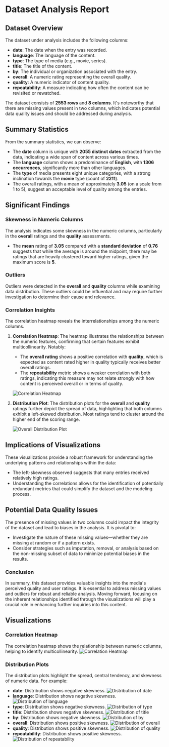 # Dataset Analysis Report

## Dataset Overview

The dataset under analysis includes the following columns: 
- **date**: The date when the entry was recorded.
- **language**: The language of the content.
- **type**: The type of media (e.g., movie, series).
- **title**: The title of the content.
- **by**: The individual or organization associated with the entry.
- **overall**: A numeric rating representing the overall quality.
- **quality**: A numeric indicator of content quality.
- **repeatability**: A measure indicating how often the content can be revisited or rewatched.

The dataset consists of **2553 rows** and **8 columns**. It's noteworthy that there are missing values present in two columns, which indicates potential data quality issues and should be addressed during analysis.

## Summary Statistics

From the summary statistics, we can observe:
- The **date** column is unique with **2055 distinct dates** extracted from the data, indicating a wide span of content across various times.
- The **language** column shows a predominance of **English**, with **1306 occurrences**, significantly more than other languages.
- The **type** of media presents eight unique categories, with a strong inclination towards the **movie** type (count of **2211**).
- The overall ratings, with a mean of approximately **3.05** (on a scale from 1 to 5), suggest an acceptable level of quality among the entries.

## Significant Findings

### Skewness in Numeric Columns
The analysis indicates some skewness in the numeric columns, particularly in the **overall** ratings and the **quality** assessments. 

- The **mean** rating of **3.05** compared with a **standard deviation** of **0.76** suggests that while the average is around the midpoint, there may be ratings that are heavily clustered toward higher ratings, given the maximum score is **5**.

### Outliers
Outliers were detected in the **overall** and **quality** columns while examining data distribution. These outliers could be influential and may require further investigation to determine their cause and relevance.

### Correlation Insights
The correlation heatmap reveals the interrelationships among the numeric columns. 

1. **Correlation Heatmap**: 
   The heatmap illustrates the relationships between the numeric features, confirming that certain features exhibit multicollinearity. Notably:
   - The **overall rating** shows a positive correlation with **quality**, which is expected as content rated higher in quality typically receives better overall ratings.
   - The **repeatability** metric shows a weaker correlation with both ratings, indicating this measure may not relate strongly with how content is perceived overall or in terms of quality.

   ![Correlation Heatmap](.\correlation_heatmap.png)

2. **Distribution Plot**: 
   The distribution plots for the **overall** and **quality** ratings further depict the spread of data, highlighting that both columns exhibit a left-skewed distribution. Most ratings tend to cluster around the higher end of the scoring range.

   ![Overall Distribution Plot](.\overall_distribution.png)

## Implications of Visualizations

These visualizations provide a robust framework for understanding the underlying patterns and relationships within the data:
- The left-skewness observed suggests that many entries received relatively high ratings.
- Understanding the correlations allows for the identification of potentially redundant metrics that could simplify the dataset and the modeling process.

## Potential Data Quality Issues

The presence of missing values in two columns could impact the integrity of the dataset and lead to biases in the analysis. It is pivotal to:
- Investigate the nature of these missing values—whether they are missing at random or if a pattern exists.
- Consider strategies such as imputation, removal, or analysis based on the non-missing subset of data to minimize potential biases in the results.

### Conclusion
In summary, this dataset provides valuable insights into the media's perceived quality and user ratings. It is essential to address missing values and outliers for robust and reliable analysis. Moving forward, focusing on the inherent relationships identified through the visualizations will play a crucial role in enhancing further inquiries into this content.

## Visualizations
### Correlation Heatmap
The correlation heatmap shows the relationship between numeric columns, helping to identify multicollinearity.
![Correlation Heatmap](.\media\correlation_heatmap.png)

### Distribution Plots
The distribution plots highlight the spread, central tendency, and skewness of numeric data. For example:
- **date**: Distribution shows negative skewness.
![Distribution of date](.\media\date_distribution.png)
- **language**: Distribution shows negative skewness.
![Distribution of language](.\media\language_distribution.png)
- **type**: Distribution shows negative skewness.
![Distribution of type](.\media\type_distribution.png)
- **title**: Distribution shows negative skewness.
![Distribution of title](.\media\title_distribution.png)
- **by**: Distribution shows negative skewness.
![Distribution of by](.\media\by_distribution.png)
- **overall**: Distribution shows positive skewness.
![Distribution of overall](.\media\overall_distribution.png)
- **quality**: Distribution shows positive skewness.
![Distribution of quality](.\media\quality_distribution.png)
- **repeatability**: Distribution shows positive skewness.
![Distribution of repeatability](.\media\repeatability_distribution.png)
